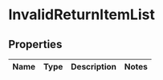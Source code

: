 # InvalidReturnItemList

## Properties
Name | Type | Description | Notes
------------ | ------------- | ------------- | -------------
